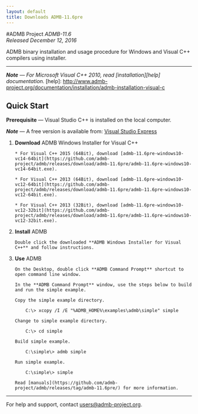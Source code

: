 ```yaml
---
layout: default
title: Downloads ADMB-11.6pre
---
```


#ADMB Project
*ADMB-11.6*  
*Released December 12, 2016*  

ADMB binary installation and usage procedure for Windows and Visual C++ compilers using installer.

---
_**Note** &mdash; For Microsoft Visual C++ 2010, read [installation][help] documentation._
[help]: http://www.admb-project.org/documentation/installation/admb-installation-visual-c


Quick Start
-----------

**Prerequisite** &mdash; Visual Studio C++ is installed on the local computer.

_**Note**_ &mdash; A free version is available from: [Visual Studio Express](http://www.visualstudio.com/downloads/download-visual-studio-vs#d-express-windows-desktop)

1. **Download** ADMB Windows Installer for Visual C++

       * For Visual C++ 2015 (64Bit), download [admb-11.6pre-windows10-vc14-64bit](https://github.com/admb-project/admb/releases/download/admb-11.6pre/admb-11.6pre-windows10-vc14-64bit.exe).

       * For Visual C++ 2013 (64Bit), download [admb-11.6pre-windows10-vc12-64bit](https://github.com/admb-project/admb/releases/download/admb-11.6pre/admb-11.6pre-windows10-vc12-64bit.exe).

       * For Visual C++ 2013 (32Bit), download [admb-11.6pre-windows10-vc12-32bit](https://github.com/admb-project/admb/releases/download/admb-11.6pre/admb-11.6pre-windows10-vc12-32bit.exe).

2. **Install** ADMB

       Double click the downloaded **ADMB Windows Installer for Visual C++** and follow instructions.

3. **Use** ADMB
       
       On the Desktop, double click **ADMB Command Prompt** shortcut to open command line window.

       In the **ADMB Command Prompt** window, use the steps below to build and run the simple example.
 
       Copy the simple example directory.

           C:\> xcopy /I /E "%ADMB_HOME%\examples\admb\simple" simple

       Change to simple example directory.       

           C:\> cd simple

       Build simple example.

           C:\simple\> admb simple

       Run simple example.

           C:\simple\> simple

       Read [manuals](https://github.com/admb-project/admb/releases/tag/admb-11.6pre/) for more information.
       
---
For help and support, contact <users@admb-project.org>.
